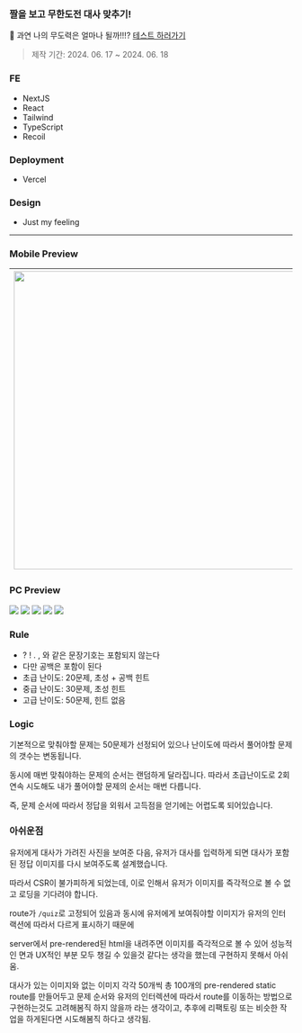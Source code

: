 ### 짤을 보고 무한도전 대사 맞추기!

💭 과연 나의 무도력은 얼마나 될까!!!? [테스트 하러가기](https://everything-in-mudo.vercel.app/)

> 제작 기간: 2024. 06. 17 ~ 2024. 06. 18

### FE

-   NextJS
-   React
-   Tailwind
-   TypeScript
-   Recoil

### Deployment

-   Vercel

### Design

-   Just my feeling

---

### Mobile Preview

| <img height="530px" src="https://private-user-images.githubusercontent.com/118165975/340726803-0af7ff41-3f3a-4783-8417-90f96b9e3555.png?jwt=eyJhbGciOiJIUzI1NiIsInR5cCI6IkpXVCJ9.eyJpc3MiOiJnaXRodWIuY29tIiwiYXVkIjoicmF3LmdpdGh1YnVzZXJjb250ZW50LmNvbSIsImtleSI6ImtleTUiLCJleHAiOjE3MTg3MjMzMDMsIm5iZiI6MTcxODcyMzAwMywicGF0aCI6Ii8xMTgxNjU5NzUvMzQwNzI2ODAzLTBhZjdmZjQxLTNmM2EtNDc4My04NDE3LTkwZjk2YjllMzU1NS5wbmc_WC1BbXotQWxnb3JpdGhtPUFXUzQtSE1BQy1TSEEyNTYmWC1BbXotQ3JlZGVudGlhbD1BS0lBVkNPRFlMU0E1M1BRSzRaQSUyRjIwMjQwNjE4JTJGdXMtZWFzdC0xJTJGczMlMkZhd3M0X3JlcXVlc3QmWC1BbXotRGF0ZT0yMDI0MDYxOFQxNTAzMjNaJlgtQW16LUV4cGlyZXM9MzAwJlgtQW16LVNpZ25hdHVyZT05ODIxMTRjZDUwNDRmYjU4ZjM4OTJlNDMyMDVjMmRjMjRjYmRkNDQyODM1OTdmZTFjODgyNWI0Nzk4OGEyZjA4JlgtQW16LVNpZ25lZEhlYWRlcnM9aG9zdCZhY3Rvcl9pZD0wJmtleV9pZD0wJnJlcG9faWQ9MCJ9.ypAXjGVvgbHDJwTN9gSZZLx7L_HdZv5r6iRCmnLyoP0" /> | <img height="530px" src="https://private-user-images.githubusercontent.com/118165975/340726831-e07d0c1e-2447-4bb4-9f5a-12d976d116d4.png?jwt=eyJhbGciOiJIUzI1NiIsInR5cCI6IkpXVCJ9.eyJpc3MiOiJnaXRodWIuY29tIiwiYXVkIjoicmF3LmdpdGh1YnVzZXJjb250ZW50LmNvbSIsImtleSI6ImtleTUiLCJleHAiOjE3MTg3MjMzMDMsIm5iZiI6MTcxODcyMzAwMywicGF0aCI6Ii8xMTgxNjU5NzUvMzQwNzI2ODMxLWUwN2QwYzFlLTI0NDctNGJiNC05ZjVhLTEyZDk3NmQxMTZkNC5wbmc_WC1BbXotQWxnb3JpdGhtPUFXUzQtSE1BQy1TSEEyNTYmWC1BbXotQ3JlZGVudGlhbD1BS0lBVkNPRFlMU0E1M1BRSzRaQSUyRjIwMjQwNjE4JTJGdXMtZWFzdC0xJTJGczMlMkZhd3M0X3JlcXVlc3QmWC1BbXotRGF0ZT0yMDI0MDYxOFQxNTAzMjNaJlgtQW16LUV4cGlyZXM9MzAwJlgtQW16LVNpZ25hdHVyZT04MmJlZDBlNzE1OTQ4ZGViNWMzODU3MmI4ZGYxNDY2OWQ0ZWE2MzUxZTYxMDI3MzE0N2MwNTU4Yjk3OTU0ZWY1JlgtQW16LVNpZ25lZEhlYWRlcnM9aG9zdCZhY3Rvcl9pZD0wJmtleV9pZD0wJnJlcG9faWQ9MCJ9.Jwu4T8MBSrgsF8e544fc1sL88kF0d3INWZj4fzzEKZQ" /> | <img height="530px" src="https://private-user-images.githubusercontent.com/118165975/340726853-6072af7c-4a5f-4855-b884-2c8a73eb9435.png?jwt=eyJhbGciOiJIUzI1NiIsInR5cCI6IkpXVCJ9.eyJpc3MiOiJnaXRodWIuY29tIiwiYXVkIjoicmF3LmdpdGh1YnVzZXJjb250ZW50LmNvbSIsImtleSI6ImtleTUiLCJleHAiOjE3MTg3MjMzMDMsIm5iZiI6MTcxODcyMzAwMywicGF0aCI6Ii8xMTgxNjU5NzUvMzQwNzI2ODUzLTYwNzJhZjdjLTRhNWYtNDg1NS1iODg0LTJjOGE3M2ViOTQzNS5wbmc_WC1BbXotQWxnb3JpdGhtPUFXUzQtSE1BQy1TSEEyNTYmWC1BbXotQ3JlZGVudGlhbD1BS0lBVkNPRFlMU0E1M1BRSzRaQSUyRjIwMjQwNjE4JTJGdXMtZWFzdC0xJTJGczMlMkZhd3M0X3JlcXVlc3QmWC1BbXotRGF0ZT0yMDI0MDYxOFQxNTAzMjNaJlgtQW16LUV4cGlyZXM9MzAwJlgtQW16LVNpZ25hdHVyZT1lYmIzZjlhZDUxNzNiYjVmYjQ2Y2FjYjkxYmNjYmE2NWYyMWQzMmIxNmY0NTIzZmVhMDJlODc0MjFmYzBjYWNmJlgtQW16LVNpZ25lZEhlYWRlcnM9aG9zdCZhY3Rvcl9pZD0wJmtleV9pZD0wJnJlcG9faWQ9MCJ9.4MbDPxAvUex-HVPdRAv1YDHZUy3LCGzT6G7Wd_gM2dw" /> | <img height="530px" src="https://private-user-images.githubusercontent.com/118165975/340726874-5199632e-5805-4a9b-b6b7-ff6e20c61f12.png?jwt=eyJhbGciOiJIUzI1NiIsInR5cCI6IkpXVCJ9.eyJpc3MiOiJnaXRodWIuY29tIiwiYXVkIjoicmF3LmdpdGh1YnVzZXJjb250ZW50LmNvbSIsImtleSI6ImtleTUiLCJleHAiOjE3MTg3MjMzMDMsIm5iZiI6MTcxODcyMzAwMywicGF0aCI6Ii8xMTgxNjU5NzUvMzQwNzI2ODc0LTUxOTk2MzJlLTU4MDUtNGE5Yi1iNmI3LWZmNmUyMGM2MWYxMi5wbmc_WC1BbXotQWxnb3JpdGhtPUFXUzQtSE1BQy1TSEEyNTYmWC1BbXotQ3JlZGVudGlhbD1BS0lBVkNPRFlMU0E1M1BRSzRaQSUyRjIwMjQwNjE4JTJGdXMtZWFzdC0xJTJGczMlMkZhd3M0X3JlcXVlc3QmWC1BbXotRGF0ZT0yMDI0MDYxOFQxNTAzMjNaJlgtQW16LUV4cGlyZXM9MzAwJlgtQW16LVNpZ25hdHVyZT0xOWFjOGY1YzQxNjEyM2I3NmJkMTFlOGJlMGRjY2FkYTA0ZDI5OGEwOTBhNTk2ZjBkMWYzOWQyNTUxNzkyYmE2JlgtQW16LVNpZ25lZEhlYWRlcnM9aG9zdCZhY3Rvcl9pZD0wJmtleV9pZD0wJnJlcG9faWQ9MCJ9.vaFyx68HD-f-wnaCDc0zBCoZ9oemuKyru8p86J7ay3o" /> | <img height="530px" src="https://private-user-images.githubusercontent.com/118165975/340726900-cf0fc88d-c74e-43a8-8cc6-14abc7b83a26.png?jwt=eyJhbGciOiJIUzI1NiIsInR5cCI6IkpXVCJ9.eyJpc3MiOiJnaXRodWIuY29tIiwiYXVkIjoicmF3LmdpdGh1YnVzZXJjb250ZW50LmNvbSIsImtleSI6ImtleTUiLCJleHAiOjE3MTg3MjMzMDMsIm5iZiI6MTcxODcyMzAwMywicGF0aCI6Ii8xMTgxNjU5NzUvMzQwNzI2OTAwLWNmMGZjODhkLWM3NGUtNDNhOC04Y2M2LTE0YWJjN2I4M2EyNi5wbmc_WC1BbXotQWxnb3JpdGhtPUFXUzQtSE1BQy1TSEEyNTYmWC1BbXotQ3JlZGVudGlhbD1BS0lBVkNPRFlMU0E1M1BRSzRaQSUyRjIwMjQwNjE4JTJGdXMtZWFzdC0xJTJGczMlMkZhd3M0X3JlcXVlc3QmWC1BbXotRGF0ZT0yMDI0MDYxOFQxNTAzMjNaJlgtQW16LUV4cGlyZXM9MzAwJlgtQW16LVNpZ25hdHVyZT1jZmY0M2I2MmE2M2RlNDgzNTJkODk5MzE4MjI1Mzk1ZTRhODM1YjFmNzhjYzQ2M2Y2OThmZWQ4OWRmNTE3NmVjJlgtQW16LVNpZ25lZEhlYWRlcnM9aG9zdCZhY3Rvcl9pZD0wJmtleV9pZD0wJnJlcG9faWQ9MCJ9.eo-3aPHg1ibrkulSvFSPFuohqrzCpvgEhO85DZj0n8M" /> |
| --------------------------------------------------------------------------------------------------------------------------------------------------------------------------------------------------------------------------------------------------------------------------------------------------------------------------------------------------------------------------------------------------------------------------------------------------------------------------------------------------------------------------------------------------------------------------------------------------------------------------------------------------------------------------------------------------------------------------------------------------------------------------------------------------------------------------------------------------------------------------------- | --------------------------------------------------------------------------------------------------------------------------------------------------------------------------------------------------------------------------------------------------------------------------------------------------------------------------------------------------------------------------------------------------------------------------------------------------------------------------------------------------------------------------------------------------------------------------------------------------------------------------------------------------------------------------------------------------------------------------------------------------------------------------------------------------------------------------------------------------------------------------------- | --------------------------------------------------------------------------------------------------------------------------------------------------------------------------------------------------------------------------------------------------------------------------------------------------------------------------------------------------------------------------------------------------------------------------------------------------------------------------------------------------------------------------------------------------------------------------------------------------------------------------------------------------------------------------------------------------------------------------------------------------------------------------------------------------------------------------------------------------------------------------------- | --------------------------------------------------------------------------------------------------------------------------------------------------------------------------------------------------------------------------------------------------------------------------------------------------------------------------------------------------------------------------------------------------------------------------------------------------------------------------------------------------------------------------------------------------------------------------------------------------------------------------------------------------------------------------------------------------------------------------------------------------------------------------------------------------------------------------------------------------------------------------------- | --------------------------------------------------------------------------------------------------------------------------------------------------------------------------------------------------------------------------------------------------------------------------------------------------------------------------------------------------------------------------------------------------------------------------------------------------------------------------------------------------------------------------------------------------------------------------------------------------------------------------------------------------------------------------------------------------------------------------------------------------------------------------------------------------------------------------------------------------------------------------------- |

### PC Preview

<img src="https://private-user-images.githubusercontent.com/118165975/340727222-ea7d161f-0059-4234-b4a3-f433f37968ca.png?jwt=eyJhbGciOiJIUzI1NiIsInR5cCI6IkpXVCJ9.eyJpc3MiOiJnaXRodWIuY29tIiwiYXVkIjoicmF3LmdpdGh1YnVzZXJjb250ZW50LmNvbSIsImtleSI6ImtleTUiLCJleHAiOjE3MTg3MjM3NzMsIm5iZiI6MTcxODcyMzQ3MywicGF0aCI6Ii8xMTgxNjU5NzUvMzQwNzI3MjIyLWVhN2QxNjFmLTAwNTktNDIzNC1iNGEzLWY0MzNmMzc5NjhjYS5wbmc_WC1BbXotQWxnb3JpdGhtPUFXUzQtSE1BQy1TSEEyNTYmWC1BbXotQ3JlZGVudGlhbD1BS0lBVkNPRFlMU0E1M1BRSzRaQSUyRjIwMjQwNjE4JTJGdXMtZWFzdC0xJTJGczMlMkZhd3M0X3JlcXVlc3QmWC1BbXotRGF0ZT0yMDI0MDYxOFQxNTExMTNaJlgtQW16LUV4cGlyZXM9MzAwJlgtQW16LVNpZ25hdHVyZT01N2VjOGQzNGMzNDc1NzY5YzBlZTI4YzM4MzEyMWQ5MDU5YWRlOTdlNjZlMTQyMDg5NGUxMjRkMGQ1MDYwZGNjJlgtQW16LVNpZ25lZEhlYWRlcnM9aG9zdCZhY3Rvcl9pZD0wJmtleV9pZD0wJnJlcG9faWQ9MCJ9.C7Zjz_MRe2J2k_wLDQRURTFu-7G5DVt72JSccYAfeYQ" />
<img src="https://private-user-images.githubusercontent.com/118165975/340727323-6c1a29ce-588f-47bd-b2ee-d3291e1cfb40.png?jwt=eyJhbGciOiJIUzI1NiIsInR5cCI6IkpXVCJ9.eyJpc3MiOiJnaXRodWIuY29tIiwiYXVkIjoicmF3LmdpdGh1YnVzZXJjb250ZW50LmNvbSIsImtleSI6ImtleTUiLCJleHAiOjE3MTg3MjM3NzMsIm5iZiI6MTcxODcyMzQ3MywicGF0aCI6Ii8xMTgxNjU5NzUvMzQwNzI3MzIzLTZjMWEyOWNlLTU4OGYtNDdiZC1iMmVlLWQzMjkxZTFjZmI0MC5wbmc_WC1BbXotQWxnb3JpdGhtPUFXUzQtSE1BQy1TSEEyNTYmWC1BbXotQ3JlZGVudGlhbD1BS0lBVkNPRFlMU0E1M1BRSzRaQSUyRjIwMjQwNjE4JTJGdXMtZWFzdC0xJTJGczMlMkZhd3M0X3JlcXVlc3QmWC1BbXotRGF0ZT0yMDI0MDYxOFQxNTExMTNaJlgtQW16LUV4cGlyZXM9MzAwJlgtQW16LVNpZ25hdHVyZT04MTFiODY0MzNlOTM2MjcwOWY2ZTYzODU1ODAzN2ZjOGQ0Yzc0MTY1NTc1MDRhMzY5NjQzOWVmODU1Mjc0OGNjJlgtQW16LVNpZ25lZEhlYWRlcnM9aG9zdCZhY3Rvcl9pZD0wJmtleV9pZD0wJnJlcG9faWQ9MCJ9.vC3i1KIS_GoawG_SwdDNchDwTZERbYNw8sbrhtH59ns"/>
<img src="https://private-user-images.githubusercontent.com/118165975/340728660-cc2a13d3-8ed1-4a12-859e-873f51173ef5.png?jwt=eyJhbGciOiJIUzI1NiIsInR5cCI6IkpXVCJ9.eyJpc3MiOiJnaXRodWIuY29tIiwiYXVkIjoicmF3LmdpdGh1YnVzZXJjb250ZW50LmNvbSIsImtleSI6ImtleTUiLCJleHAiOjE3MTg3MjM3NzMsIm5iZiI6MTcxODcyMzQ3MywicGF0aCI6Ii8xMTgxNjU5NzUvMzQwNzI4NjYwLWNjMmExM2QzLThlZDEtNGExMi04NTllLTg3M2Y1MTE3M2VmNS5wbmc_WC1BbXotQWxnb3JpdGhtPUFXUzQtSE1BQy1TSEEyNTYmWC1BbXotQ3JlZGVudGlhbD1BS0lBVkNPRFlMU0E1M1BRSzRaQSUyRjIwMjQwNjE4JTJGdXMtZWFzdC0xJTJGczMlMkZhd3M0X3JlcXVlc3QmWC1BbXotRGF0ZT0yMDI0MDYxOFQxNTExMTNaJlgtQW16LUV4cGlyZXM9MzAwJlgtQW16LVNpZ25hdHVyZT1jNTRjMjNkMjQ1YTJhMjFlOTViMTM1ZjljNzA3MThhMTVjYzVjMDA0NmZlZTA2MzRjOWY0OTQ1NTA0ZmZhNzgwJlgtQW16LVNpZ25lZEhlYWRlcnM9aG9zdCZhY3Rvcl9pZD0wJmtleV9pZD0wJnJlcG9faWQ9MCJ9.pnEuRWOcNZFMvDYfD61PUP_5R3GQP2JU6rFCWe3HSF8" />
<img src="https://private-user-images.githubusercontent.com/118165975/340728750-4bbfbeb5-44b9-4fb5-96f0-7250ad3ed63f.png?jwt=eyJhbGciOiJIUzI1NiIsInR5cCI6IkpXVCJ9.eyJpc3MiOiJnaXRodWIuY29tIiwiYXVkIjoicmF3LmdpdGh1YnVzZXJjb250ZW50LmNvbSIsImtleSI6ImtleTUiLCJleHAiOjE3MTg3MjM3NzMsIm5iZiI6MTcxODcyMzQ3MywicGF0aCI6Ii8xMTgxNjU5NzUvMzQwNzI4NzUwLTRiYmZiZWI1LTQ0YjktNGZiNS05NmYwLTcyNTBhZDNlZDYzZi5wbmc_WC1BbXotQWxnb3JpdGhtPUFXUzQtSE1BQy1TSEEyNTYmWC1BbXotQ3JlZGVudGlhbD1BS0lBVkNPRFlMU0E1M1BRSzRaQSUyRjIwMjQwNjE4JTJGdXMtZWFzdC0xJTJGczMlMkZhd3M0X3JlcXVlc3QmWC1BbXotRGF0ZT0yMDI0MDYxOFQxNTExMTNaJlgtQW16LUV4cGlyZXM9MzAwJlgtQW16LVNpZ25hdHVyZT1hMWEwMjRmNmI3NmFhZTBmYjg1NzMwNTI4MDFhOWMxNWYzY2I3ZWM4YTA1OGQ2Y2ZhMjg0MjNiZTFiMjlkMWFlJlgtQW16LVNpZ25lZEhlYWRlcnM9aG9zdCZhY3Rvcl9pZD0wJmtleV9pZD0wJnJlcG9faWQ9MCJ9.7z0BHU1ape9wDuHjq6uzlz3pPA2svnw9Qk3UtyDtHQU" />
<img src="https://private-user-images.githubusercontent.com/118165975/340728542-7c80cc6e-2ed3-46ce-b8bf-ba5e2e67b75b.png?jwt=eyJhbGciOiJIUzI1NiIsInR5cCI6IkpXVCJ9.eyJpc3MiOiJnaXRodWIuY29tIiwiYXVkIjoicmF3LmdpdGh1YnVzZXJjb250ZW50LmNvbSIsImtleSI6ImtleTUiLCJleHAiOjE3MTg3MjM3NzMsIm5iZiI6MTcxODcyMzQ3MywicGF0aCI6Ii8xMTgxNjU5NzUvMzQwNzI4NTQyLTdjODBjYzZlLTJlZDMtNDZjZS1iOGJmLWJhNWUyZTY3Yjc1Yi5wbmc_WC1BbXotQWxnb3JpdGhtPUFXUzQtSE1BQy1TSEEyNTYmWC1BbXotQ3JlZGVudGlhbD1BS0lBVkNPRFlMU0E1M1BRSzRaQSUyRjIwMjQwNjE4JTJGdXMtZWFzdC0xJTJGczMlMkZhd3M0X3JlcXVlc3QmWC1BbXotRGF0ZT0yMDI0MDYxOFQxNTExMTNaJlgtQW16LUV4cGlyZXM9MzAwJlgtQW16LVNpZ25hdHVyZT1lYzcwMTBiZDIyYzczMDc0NWI3ZmRiZGJhMDlkNGRkNzU4Y2VlNDdlZjNlOTE4NjgwY2VlYzA4OWZhNWFmYTVlJlgtQW16LVNpZ25lZEhlYWRlcnM9aG9zdCZhY3Rvcl9pZD0wJmtleV9pZD0wJnJlcG9faWQ9MCJ9.r9hs_RggNBjUt--oGXKSbLQI2feDwYOcYnJcuGjyN7Y" />

### Rule

-   ? ! . , 와 같은 문장기호는 포함되지 않는다
-   다만 공백은 포함이 된다
-   초급 난이도: 20문제, 초성 + 공백 힌트
-   중급 난이도: 30문제, 초성 힌트
-   고급 난이도: 50문제, 힌트 없음

### Logic

기본적으로 맞춰야할 문제는 50문제가 선정되어 있으나 난이도에 따라서 풀어야할 문제의 갯수는 변동됩니다.

동시에 매번 맞춰야하는 문제의 순서는 랜덤하게 달라집니다. 따라서 초급난이도로 2회연속 시도해도 내가 풀어야할 문제의 순서는 매번 다릅니다.

즉, 문제 순서에 따라서 정답을 외워서 고득점을 얻기에는 어렵도록 되어있습니다.

### 아쉬운점

유저에게 대사가 가려진 사진을 보여준 다음, 유저가 대사를 입력하게 되면 대사가 포함된 정답 이미지를 다시 보여주도록 설계했습니다.

따라서 CSR이 불가피하게 되었는데, 이로 인해서 유저가 이미지를 즉각적으로 볼 수 없고 로딩을 기다려야 합니다.

route가 `/quiz`로 고정되어 있음과 동시에 유저에게 보여줘야할 이미지가 유저의 인터랙션에 따라서 다르게 표시하기 때문에

server에서 pre-rendered된 html을 내려주면 이미지를 즉각적으로 볼 수 있어 성능적인 면과 UX적인 부분 모두 챙길 수 있을것 같다는 생각을 했는데 구현하지 못해서 아쉬움.

대사가 있는 이미지와 없는 이미지 각각 50개씩 총 100개의 pre-rendered static route를 만들어두고 문제 순서와 유저의 인터렉션에 따라서 route를 이동하는 방법으로 구현하는것도 고려해봄직 하지 않을까 라는 생각이고, 추후에 리팩토링 또는 비슷한 작업을 하게된다면 시도해봄직 하다고 생각됨.
